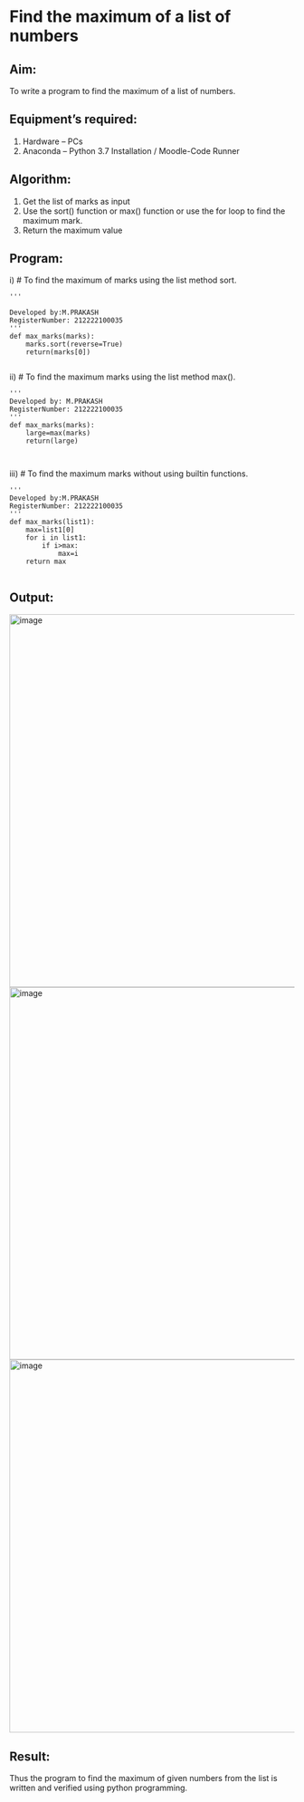 # Find the maximum of a list of numbers
## Aim:
To write a program to find the maximum of a list of numbers.
## Equipment’s required:
1.	Hardware – PCs
2.	Anaconda – Python 3.7 Installation / Moodle-Code Runner
## Algorithm:
1.	Get the list of marks as input
2.	Use the sort() function or max() function or use the for loop to find the maximum mark.
3.	Return the maximum value
## Program:

i)	# To find the maximum of marks using the list method sort.
```
''' 

Developed by:M.PRAKASH 
RegisterNumber: 212222100035
'''
def max_marks(marks):
    marks.sort(reverse=True)
    return(marks[0])
    
```

ii)	# To find the maximum marks using the list method max().
```
''' 
Developed by: M.PRAKASH
RegisterNumber: 212222100035
'''
def max_marks(marks):
    large=max(marks)
    return(large)



```

iii) # To find the maximum marks without using builtin functions.
```
''' 
Developed by:M.PRAKASH 
RegisterNumber: 212222100035
'''
def max_marks(list1):
    max=list1[0]
    for i in list1:
        if i>max:
            max=i
    return max
    
```
## Output:
<img width="659" alt="image" src="https://user-images.githubusercontent.com/118350045/235359109-1f0c861b-742c-4edb-8760-de29320d289b.png">
<img width="658" alt="image" src="https://user-images.githubusercontent.com/118350045/235359168-e71d48d0-e11f-4b91-a6e2-b45c97685d0a.png">
<img width="659" alt="image" src="https://user-images.githubusercontent.com/118350045/235359252-a5699b68-fb9b-4518-9700-01bdf2c6f2c8.png">

## Result:
Thus the program to find the maximum of given numbers from the list is written and verified using python programming.
